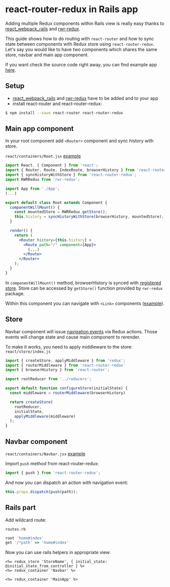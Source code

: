 # react-router-redux in Rails app

Adding multiple Redux components within Rails view is really easy thanks to [react_webpack_rails](https://github.com/netguru/react_webpack_rails) and [rwr-redux](https://github.com/netguru/rwr-redux).

This guide shows how to do routing with `react-router` and how to sync state between components with Redux store using `react-router-redux`.
Let's say you would like to have two components which shares the same store, navbar and main app component.

If you want check the source code right away, you can find example app [here](https://github.com/caspg/rails-react-examples/tree/master/redux-router).

## Setup

* [react_webpack_rails](https://github.com/netguru/react_webpack_rails) and [rwr-redux](https://github.com/netguru/rwr-redux) have to be added and to your app
* install react-router and react-router-redux:
```bash
$ npm install --save react-router react-router-redux
```

## Main app component

In your root component add `<Router>` component and sync history with store.

`react/containers/Root.jsx` [example](https://github.com/caspg/rails-react-examples/blob/master/redux-router/app/react/containers/Root.jsx)
```jsx
import React, { Component } from 'react';
import { Router, Route, IndexRoute, browserHistory } from 'react-router';
import { syncHistoryWithStore } from 'react-router-redux';
import RWRRedux from 'rwr-redux';

import App from './App';
(...)

export default class Root extends Component {
  componentWillMount() {
    const mountedStore = RWRRedux.getStore();
    this.history = syncHistoryWithStore(browserHistory, mountedStore);
  }

  render() {
    return (
      <Router history={this.history} >
        <Route path="/" component={App}>
          (...)
        </Route>
      </Router>
    );
  }
}
```

In `componentWillMount()` method, browserHistory is synced with [registered store](https://github.com/netguru/rwr-redux#register-store-and-components-in-reactindexjs). Store can be accessed by `getStore()` function provided by `rwr-redux` package.

Within this component you can navigate with `<Link>` components ([example](https://github.com/caspg/rails-react-examples/blob/master/redux-router/app/react/components/TabItem.jsx#L11)).

## Store

Navbar component will issue [navigation events](https://github.com/reactjs/react-router-redux#what-if-i-want-to-issue-navigation-events-via-redux-actions) via Redux actions. Those events will change state and cause main component to rerender.

To make it works, you need to apply middleware to the store:
`react/store/index.js`
```jsx
import { createStore, applyMiddleware } from 'redux';
import { routerMiddleware } from 'react-router-redux'
import { browserHistory } from 'react-router';

import rootReducer from '../reducers';

export default function configureStore(initialState) {
  const middleware = routerMiddleware(browserHistory)

  return createStore(
    rootReducer,
    initialState,
    applyMiddleware(middleware)
  );
}
```

## Navbar component

`react/containers/Navbar.jsx` [example](https://github.com/caspg/rails-react-examples/blob/master/redux-router/app/react/containers/Navbar.jsx#L15)

Import `push` method from react-router-redux:
```jsx
import { push } from 'react-router-redux';
```

And now you can dispatch an action with navigation event:
```jsx
this.props.dispatch(push(path));
```

## Rails part

Add wildcard route:

`routes.rb`
```ruby
root 'home#index'
get '/*path' => 'home#index'
```

Now you can use rails helpers in appropriate view:
```erb
<%= redux_store 'StoreName', { initial_state: @initial_state_from_controller } %>
<%= redux_container 'Navbar' %>

<%= redux_container 'MainApp' %>
```

